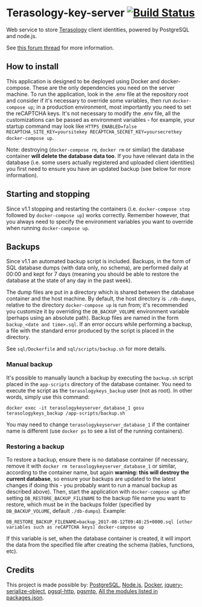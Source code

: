 # Terasology-key-server [![Build Status](https://travis-ci.org/gianluca-nitti/terasology-key-server.svg?branch=master)](https://travis-ci.org/gianluca-nitti/terasology-key-server)

Web service to store [Terasology](https://github.com/MovingBlocks/Terasology) client identities, powered by PostgreSQL and node.js.

See [this forum thread](http://forum.terasology.org/threads/client-identity-cloud-storage-service.1846/) for more information.

## How to install
This application is designed to be deployed using Docker and docker-compose. These are the only dependencies you need on the server machine. To run the application, look in the .env file at the repository root and consider if it's necessary to override some variables, then run `docker-compose up`; in a production environment, most importantly you need to set the reCAPTCHA keys. It's not necessary to modify the .env file, all the customizations can be passed as environment variables - for example, your startup command may look like `HTTPS_ENABLED=false RECAPTCHA_SITE_KEY=yoursitekey RECAPTCHA_SECRET_KEY=yoursecretkey docker-compose up`.

Note: destroying (`docker-compose rm`, `docker rm` or similar) the database container **will delete the database data too**. If you have relevant data in the database (i.e. some users actually registered and uploaded client identities) you first need to ensure you have an updated backup (see below for more information).

## Starting and stopping
Since v1.1 stopping and restarting the containers (i.e. `docker-compose stop` followed by `docker-compose up`) works correctly. Remember however, that you always need to specify the environment variables you want to override when running `docker-compose up`.

## Backups
Since v1.1 an automated backup script is included. Backups, in the form of SQL database dumps (with data only, no schema), are performed daily at 00:00 and kept for 7 days (meaning you should be able to restore the database at the state of any day in the past week).

The dump files are put in a directory which is shared between the database container and the host machine. By default, the host directory is `./db-dumps`, relative to the directory `docker-compose up` is run from; it's recommended you customize it by overriding the `DB_BACKUP_VOLUME` environment variable (perhaps using an absolute path). Backup files are named in the form `backup_<date and time>.sql`. If an error occurs while performing a backup, a file with the standard error produced by the script is placed in the directory.

See `sql/Dockerfile` and `sql/scripts/backup.sh` for more details.

### Manual backup
It's possible to manually launch a backup by executing the `backup.sh` script placed in the `app-scripts` directory of the database container.
You need to execute the script as the `terasologykeys_backup` user (not as root). In other words, simply use this command:

`docker exec -it terasologykeyserver_database_1 gosu terasologykeys_backup /app-scripts/backup.sh`

You may need to change `terasologykeyserver_database_1` if the container name is different (use `docker ps` to see a list of the running containers).

### Restoring a backup
To restore a backup, ensure there is no database container (if necessary, remove it with `docker rm terasologykeyserver_database_1` or similar, according to the container name, but again **warning: this will destroy the current database**, so ensure your backups are updated to the latest changes if doing this - you probably want to run a manual backup as described above). Then, start the application with `docker-compose up` after setting `DB_RESTORE_BACKUP_FILENAME` to the backup file name you want to restore, which must be in the backups folder (specified by `DB_BACKUP_VOLUME`, default `./db-dumps`). Example:

`DB_RESTORE_BACKUP_FILENAME=backup_2017-08-12T09:48:25+0000.sql [other variables such as reCAPTCHA keys] docker-compose up`

If this variable is set, when the database container is created, it will import the data from the specified file after creating the schema (tables, functions, etc).

## Credits
This project is made possible by: <a href="https://www.postgresql.org/">PostgreSQL</a>, <a href="https://nodejs.org/">Node.js</a>, <a href="https://www.docker.com/">Docker</a>,
<a href="https://github.com/macek/jquery-serialize-object">jquery-serialize-object</a>, <a href="https://github.com/pramsey/pgsql-http">pgsql-http</a>, <a href="https://github.com/asotolongo/pgsmtp">pgsmtp</a>,
<a href="https://github.com/gianluca-nitti/terasology-key-server/blob/master/webapp/package.json">All the modules listed in packages.json</a>.
